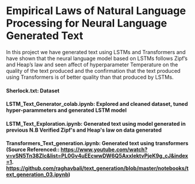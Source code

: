 # Empirical Laws of Natural Language Processing for Neural Language Generated Text



In this project we have generated text using LSTMs and Transformers and have shown that the neural language model based on LSTMs follows Zipf’s and Heap’s law and seen affect of hyperparameter Temperature on the quality of the text produced and the confirmation that the text produced using Transformers is of better quality than that produced by LSTMs.

#### Sherlock.txt: Dataset
#### LSTM_Text_Generator_colab.ipynb: Explored and cleaned dataset, tuned hyper-parammeters and generated LSTM model 
#### LSTM_Text_Exploration.ipynb: Generated text using model generated in previous N.B Verified Zipf's and Heap's law on data generated
#### Transformers_Text_generation.ipynb: Generated text using transformers (Source Referenced:: https://www.youtube.com/watch?v=vSN5Tn38ZIc&list=PL0Gv4uEEcwwDW6Q5AxxlektvPjeK9g_cJ&index=1. https://github.com/raghavbali/text_generation/blob/master/notebooks/text_generation_03.ipynb)


